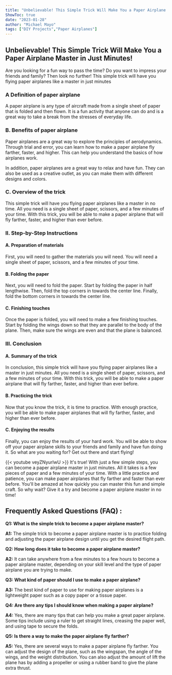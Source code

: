 ```yaml
---
title: "Unbelievable! This Simple Trick Will Make You a Paper Airplane Master in Just Minutes!"
ShowToc: true 
date: "2023-01-28"
author: "Michael Mayo" 
tags: ["DIY Projects","Paper Airplanes"]
---
```

## Unbelievable! This Simple Trick Will Make You a Paper Airplane Master in Just Minutes! 

Are you looking for a fun way to pass the time? Do you want to impress your friends and family? Then look no further! This simple trick will have you flying paper airplanes like a master in just minutes 

### A Definition of paper airplane

A paper airplane is any type of aircraft made from a single sheet of paper that is folded and then flown. It is a fun activity that anyone can do and is a great way to take a break from the stresses of everyday life.

### B. Benefits of paper airplane

Paper airplanes are a great way to explore the principles of aerodynamics. Through trial and error, you can learn how to make a paper airplane fly farther, faster, and higher. This can help you understand the basics of how airplanes work.

In addition, paper airplanes are a great way to relax and have fun. They can also be used as a creative outlet, as you can make them with different designs and colors.

### C. Overview of the trick

This simple trick will have you flying paper airplanes like a master in no time. All you need is a single sheet of paper, scissors, and a few minutes of your time. With this trick, you will be able to make a paper airplane that will fly farther, faster, and higher than ever before.

### II. Step-by-Step Instructions

#### A. Preparation of materials

First, you will need to gather the materials you will need. You will need a single sheet of paper, scissors, and a few minutes of your time.

#### B. Folding the paper

Next, you will need to fold the paper. Start by folding the paper in half lengthwise. Then, fold the top corners in towards the center line. Finally, fold the bottom corners in towards the center line.

#### C. Finishing touches

Once the paper is folded, you will need to make a few finishing touches. Start by folding the wings down so that they are parallel to the body of the plane. Then, make sure the wings are even and that the plane is balanced.

### III. Conclusion

#### A. Summary of the trick

In conclusion, this simple trick will have you flying paper airplanes like a master in just minutes. All you need is a single sheet of paper, scissors, and a few minutes of your time. With this trick, you will be able to make a paper airplane that will fly farther, faster, and higher than ever before.

#### B. Practicing the trick

Now that you know the trick, it is time to practice. With enough practice, you will be able to make paper airplanes that will fly farther, faster, and higher than ever before.

#### C. Enjoying the results

Finally, you can enjoy the results of your hard work. You will be able to show off your paper airplane skills to your friends and family and have fun doing it. So what are you waiting for? Get out there and start flying!

{{< youtube veyZNyurlwU >}} 
It's true! With just a few simple steps, you can become a paper airplane master in just minutes. All it takes is a few pieces of paper and a few minutes of your time. With a little practice and patience, you can make paper airplanes that fly farther and faster than ever before. You'll be amazed at how quickly you can master this fun and simple craft. So why wait? Give it a try and become a paper airplane master in no time!

## Frequently Asked Questions (FAQ) :
**Q1: What is the simple trick to become a paper airplane master?**

**A1:** The simple trick to become a paper airplane master is to practice folding and adjusting the paper airplane design until you get the desired flight path. 

**Q2: How long does it take to become a paper airplane master?**

**A2:** It can take anywhere from a few minutes to a few hours to become a paper airplane master, depending on your skill level and the type of paper airplane you are trying to make.

**Q3: What kind of paper should I use to make a paper airplane?**

**A3:** The best kind of paper to use for making paper airplanes is a lightweight paper such as a copy paper or a tissue paper.

**Q4: Are there any tips I should know when making a paper airplane?**

**A4:** Yes, there are many tips that can help you make a great paper airplane. Some tips include using a ruler to get straight lines, creasing the paper well, and using tape to secure the folds.

**Q5: Is there a way to make the paper airplane fly farther?**

**A5:** Yes, there are several ways to make a paper airplane fly farther. You can adjust the design of the plane, such as the wingspan, the angle of the wings, and the weight distribution. You can also adjust the amount of lift the plane has by adding a propeller or using a rubber band to give the plane extra thrust.



